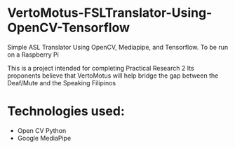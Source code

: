 # VertoMotus-FSLTranslator-Using-OpenCV-Tensorflow
Simple ASL Translator Using OpenCV, Mediapipe, and Tensorflow. To be run on a Raspberry Pi


This is a project intended for completing Practical Research 2
Its proponents believe that VertoMotus will help bridge the gap between the Deaf/Mute and the Speaking Filipinos

# Technologies used:
* Open CV Python
* Google MediaPipe
